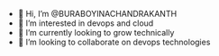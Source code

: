 - 👋 Hi, I’m @BURABOYINACHANDRAKANTH
- 👀 I’m interested in devops and cloud
- 🌱 I’m currently looking to grow technically 
- 💞️ I’m looking to collaborate on devops technologies


<!---
BURABOYINACHANDRAKANTH/BURABOYINACHANDRAKANTH is a ✨ special ✨ repository because its `README.md` (this file) appears on your GitHub profile.
You can click the Preview link to take a look at your changes.
--->
